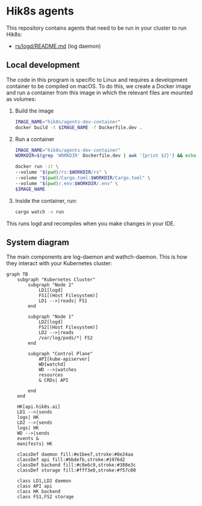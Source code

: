 # Hik8s agents

This repository contains agents that need to be run in your cluster to run Hik8s:

- [rs/logd/README.md](./rs/logd/README.md) (log daemon)

## Local development

The code in this program is specific to Linux and requires a development container to be compiled on macOS. To do this, we create a Docker image and run a container from this image in which the relevant files are mounted as volumes:

1. Build the image

    ```bash
    IMAGE_NAME="hik8s/agents-dev-container"
    docker build -t $IMAGE_NAME -f Dockerfile.dev .
    ```

2. Run a container

    ```bash
    IMAGE_NAME="hik8s/agents-dev-container"
    WORKDIR=$(grep 'WORKDIR' Dockerfile.dev | awk '{print $2}') && echo $WORKDIR

    docker run -it \
    --volume "$(pwd)/rs:$WORKDIR/rs" \
    --volume "$(pwd)/Cargo.toml:$WORKDIR/Cargo.toml" \
    --volume "$(pwd)/.env:$WORKDIR/.env" \
    $IMAGE_NAME
    ```

3. Inside the container, run:

    ```bash
    cargo watch -x run
    ```

This runs logd and recompiles when you make changes in your IDE.

## System diagram

The main components are log-daemon and wathch-daemon. This is how they interact with your Kubernetes cluster:

```mermaid
graph TB
    subgraph "Kubernetes Cluster"
        subgraph "Node 2"
            LD1[logd]
            FS1[(Host Filesystem)]
            LD1 -->|reads| FS1
        end
        
        subgraph "Node 1"
            LD2[logd]
            FS2[(Host Filesystem)]
            LD2 -->|reads 
            /var/log/pods/*| FS2
        end

        subgraph "Control Plane"
            API[kube-apiserver]
            WD[watchd]
            WD -->|watches
            resources
            & CRDs| API
            
        end
    end

    HK[api.hik8s.ai]
    LD1 -->|sends
    logs| HK
    LD2 -->|sends
    logs| HK
    WD -->|sends 
    events & 
    manifests| HK

    classDef daemon fill:#e1bee7,stroke:#8e24aa
    classDef api fill:#bbdefb,stroke:#1976d2
    classDef backend fill:#c8e6c9,stroke:#388e3c
    classDef storage fill:#fff3e0,stroke:#f57c00

    class LD1,LD2 daemon
    class API api
    class HK backend
    class FS1,FS2 storage
```
